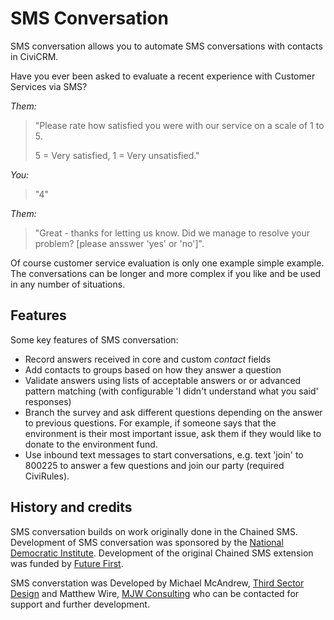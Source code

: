 # SMS Conversation

SMS conversation allows you to automate SMS conversations with contacts in CiviCRM.

Have you ever been asked to evaluate a recent experience with Customer Services via SMS?

*Them:*
> "Please rate how satisfied you were with our service on a scale of 1 to 5.
>
> 5 = Very satisfied, 1 = Very unsatisfied."

*You:*
> "4"

*Them:*
> "Great - thanks for letting us know. Did we manage to resolve your problem? [please ansswer 'yes' or 'no']".

Of course customer service evaluation is only one example simple example. The conversations can be longer and more complex if you like and be used in any number of situations.

## Features

Some key features of SMS conversation:

* Record answers received in core and custom *contact* fields
* Add contacts to groups based on how they answer a question
* Validate answers using lists of acceptable answers or or advanced pattern matching (with configurable 'I didn't understand what you said' responses)
* Branch the survey and ask different questions depending on the answer to previous questions. For example, if someone says that the environment is their most important issue, ask them if they would like to donate to the environment fund.
* Use inbound text messages to start conversations, e.g. text 'join' to 800225 to answer a few questions and join our party (required CiviRules).

## History and credits

SMS conversation builds on work originally done in the Chained SMS. Development of SMS conversation was sponsored by the [National Democratic Institute](https://www.ndi.org/). Development of the original Chained SMS extension was funded by [Future First](http://futurefirst.org.uk/).

SMS converstation was Developed by Michael McAndrew, [Third Sector Design](https://3sd.io) and Matthew Wire, [MJW Consulting](https://www.mjwconsult.co.uk/) who can be contacted for support and further development.
